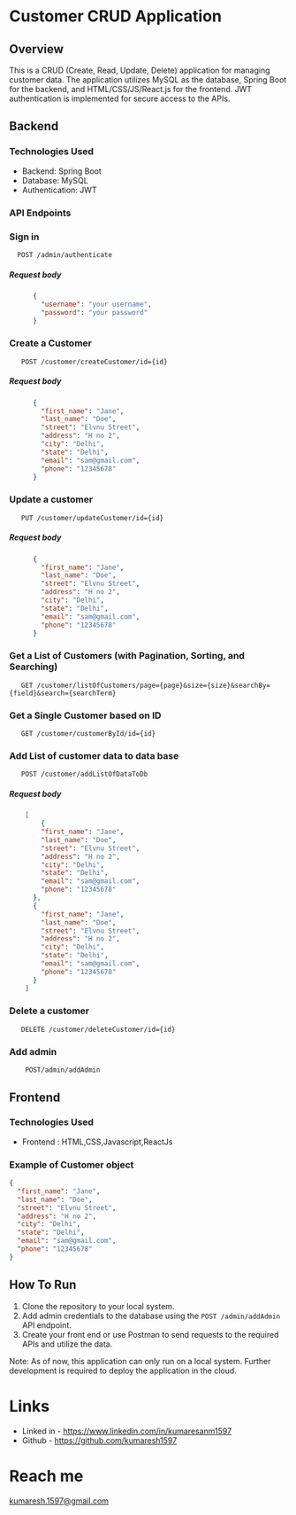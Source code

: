 # Customer CRUD Application

## Overview

This is a CRUD (Create, Read, Update, Delete) application for managing customer data. The application utilizes MySQL as the database, Spring Boot for the backend, and HTML/CSS/JS/React.js for the frontend. JWT authentication is implemented for secure access to the APIs.

## Backend

### Technologies Used
- Backend: Spring Boot
- Database: MySQL
- Authentication: JWT

### API Endpoints

### Sign in
```http
  POST /admin/authenticate
```
##### Request body
```json
      {
        "username": "your username",
        "password": "your password"
      }
  ```
### Create a Customer
```http
   POST /customer/createCustomer/id={id}
```
##### Request body
```json
      {
        "first_name": "Jane",
        "last_name": "Doe",
        "street": "Elvnu Street",
        "address": "H no 2",
        "city": "Delhi",
        "state": "Delhi",
        "email": "sam@gmail.com",
        "phone": "12345678"
      }
  ```
### Update a customer
```http
   PUT /customer/updateCustomer/id={id}
```
##### Request body
```json
      {
        "first_name": "Jane",
        "last_name": "Doe",
        "street": "Elvnu Street",
        "address": "H no 2",
        "city": "Delhi",
        "state": "Delhi",
        "email": "sam@gmail.com",
        "phone": "12345678"
      }
```
### Get a List of Customers (with Pagination, Sorting, and Searching)

```http
   GET /customer/listOfCustomers/page={page}&size={size}&searchBy={field}&search={searchTerm}
```

### Get a Single Customer based on ID

```http
   GET /customer/customerById/id={id}
```

### Add List of customer data to data base
```http
   POST /customer/addListOfDataToDb
```
##### Request body
```json
    [
        {
        "first_name": "Jane",
        "last_name": "Doe",
        "street": "Elvnu Street",
        "address": "H no 2",
        "city": "Delhi",
        "state": "Delhi",
        "email": "sam@gmail.com",
        "phone": "12345678"
      },
      {
        "first_name": "Jane",
        "last_name": "Doe",
        "street": "Elvnu Street",
        "address": "H no 2",
        "city": "Delhi",
        "state": "Delhi",
        "email": "sam@gmail.com",
        "phone": "12345678"
      }
    ]
  ```
### Delete a customer

```http
   DELETE /customer/deleteCustomer/id={id}
```

### Add admin

``` http
    POST/admin/addAdmin
```
## Frontend

### Technologies Used
- Frontend : HTML,CSS,Javascript,ReactJs

### Example of Customer object
```json
{
  "first_name": "Jane",
  "last_name": "Doe",
  "street": "Elvnu Street",
  "address": "H no 2",
  "city": "Delhi",
  "state": "Delhi",
  "email": "sam@gmail.com",
  "phone": "12345678"
}
```

## How To Run

1. Clone the repository to your local system.
2. Add admin credentials to the database using the `POST /admin/addAdmin` API endpoint.
3. Create your front end or use Postman to send requests to the required APIs and utilize the data.

Note: As of now, this application can only run on a local system. Further development is required to deploy the application in the cloud.

# Links

- Linked in - https://www.linkedin.com/in/kumaresanm1597
- Github - https://github.com/kumaresh1597

# Reach me

kumaresh.1597@gmail.com
